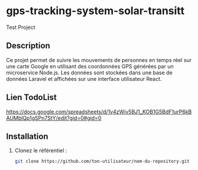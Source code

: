 # gps-tracking-system-solar-transitt
Test Project

## Description
Ce projet permet de suivre les mouvements de personnes en temps réel sur une carte Google en utilisant des coordonnées GPS générées par un microservice Node.js. Les données sont stockées dans une base de données Laravel et affichées sur une interface utilisateur React.

## Lien TodoList
https://docs.google.com/spreadsheets/d/1y4zWiv5BJ1_KOB1G5BdF1urP6kBAUMblQp1gSPn7StY/edit?gid=0#gid=0

## Installation
1. Clonez le référentiel :
   ```bash
   git clone https://github.com/ton-utilisateur/nom-du-repository.git
